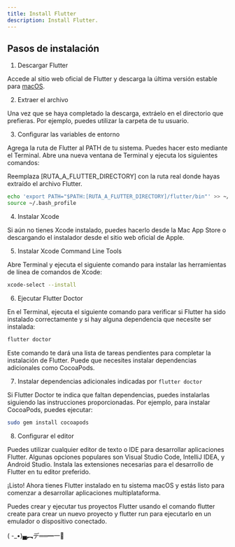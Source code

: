```yaml
---
title: Install Flutter
description: Install Flutter.
---
```

## Pasos de instalación
1. Descargar Flutter

Accede al sitio web oficial de Flutter y descarga la última versión estable para [macOS](https://docs.flutter.dev/get-started/install/macos).

2. Extraer el archivo

Una vez que se haya completado la descarga, extráelo en el directorio que prefieras. Por ejemplo, puedes utilizar la carpeta de tu usuario.

3. Configurar las variables de entorno

Agrega la ruta de Flutter al PATH de tu sistema. Puedes hacer esto mediante el Terminal. Abre una nueva ventana de Terminal y ejecuta los siguientes comandos:

Reemplaza [RUTA_A_FLUTTER_DIRECTORY] con la ruta real donde hayas extraído el archivo Flutter.
```bash
echo 'export PATH="$PATH:[RUTA_A_FLUTTER_DIRECTORY]/flutter/bin"' >> ~/.bash_profile
source ~/.bash_profile
```

4. Instalar Xcode

Si aún no tienes Xcode instalado, puedes hacerlo desde la Mac App Store o descargando el instalador desde el sitio web oficial de Apple.

5. Instalar Xcode Command Line Tools

Abre Terminal y ejecuta el siguiente comando para instalar las herramientas de línea de comandos de Xcode:

```bash
xcode-select --install
```
6. Ejecutar Flutter Doctor

En el Terminal, ejecuta el siguiente comando para verificar si Flutter ha sido instalado correctamente y si hay alguna dependencia que necesite ser instalada:

```bash
flutter doctor
```
Este comando te dará una lista de tareas pendientes para completar la instalación de Flutter. Puede que necesites instalar dependencias adicionales como CocoaPods.

7. Instalar dependencias adicionales indicadas por ```flutter doctor```

Si Flutter Doctor te indica que faltan dependencias, puedes instalarlas siguiendo las instrucciones proporcionadas. Por ejemplo, para instalar CocoaPods, puedes ejecutar:

```bash
sudo gem install cocoapods
```
8. Configurar el editor

Puedes utilizar cualquier editor de texto o IDE para desarrollar aplicaciones Flutter. Algunas opciones populares son Visual Studio Code, IntelliJ IDEA, y Android Studio. Instala las extensiones necesarias para el desarrollo de Flutter en tu editor preferido.

¡Listo! Ahora tienes Flutter instalado en tu sistema macOS y estás listo para comenzar a desarrollar aplicaciones multiplataforma.

 Puedes crear y ejecutar tus proyectos Flutter usando el comando flutter create para crear un nuevo proyecto y flutter run para ejecutarlo en un emulador o dispositivo conectado.

 ( -_•)▄︻デ══━一🧞